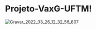 # Projeto-VaxG-UFTM!


![Gravar_2022_03_26_12_32_56_807](https://user-images.githubusercontent.com/62786185/162118849-e455a4cc-4079-4f4c-a2b5-fa8a09d6c82c.gif)
